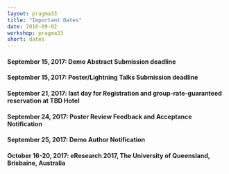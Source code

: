 ```yaml
---
layout: pragma33
title: "Important Dates"
date: 2016-09-02
workshop: pragma33
short: dates
---
```


#### September 15, 2017: Demo Abstract Submission deadline

#### September 15, 2017: Poster/Lightning Talks Submission deadline

#### September 21, 2017: last day for Registration and group-rate-guaranteed reservation at TBD Hotel

#### September 24, 2017: Poster Review Feedback and Acceptance Notification

#### September 25, 2017: Demo Author Notification

#### October 16-20, 2017: eResearch 2017, The University of Queensland, Brisbaine, Australia

